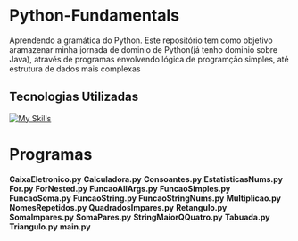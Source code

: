 # Python-Fundamentals
Aprendendo a gramática do Python. 
Este repositório tem como objetivo aramazenar minha jornada de dominio de Python(já tenho dominio sobre Java), através de programas envolvendo lógica de programção simples, até estrutura de dados mais complexas

## Tecnologias Utilizadas

[![My Skills](https://skillicons.dev/icons?i=python&perline=17)](https://skillicons.dev)

# Programas
 **CaixaEletronico.py** 
**Calculadora.py** 
**Consoantes.py** 
**EstatisticasNums.py** 
**For.py** 
**ForNested.py** 
**FuncaoAllArgs.py** 
**FuncaoSimples.py**
**FuncaoSoma.py**
**FuncaoString.py**
**FuncaoStringNums.py**
**Multiplicao.py**
**NomesRepetidos.py**
**QuadradosImpares.py**
**Retangulo.py**
**SomaImpares.py**
**SomaPares.py**
**StringMaiorQQuatro.py**
**Tabuada.py**
**Triangulo.py**
**main.py**
